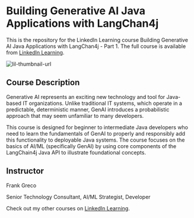 # Building Generative AI Java Applications with LangChan4j
This is the repository for the LinkedIn Learning course Building Generative AI Java Applications with LangChan4j - Part 1. The full course is available from [LinkedIn Learning][lil-course-url].

![lil-thumbnail-url]

## Course Description

<p>Generative AI represents an exciting new technology and tool for Java-based IT organizations. Unlike traditional IT systems, which operate in a predictable, deterministic manner, GenAI introduces a probabilistic approach that may seem unfamiliar to many developers. 
</p><p>
This course is designed for beginner to intermediate Java developers who need to learn the fundamentals of GenAI to properly and responsibly add this functionality to deployable Java systems. The course focuses on the basics of AI/ML (specifically GenAI) by using core components of the LangChain4j Java API to illustrate foundational concepts.
</p>

## Instructor

Frank Greco

Senior Technology Consultant, AI/ML Strategist, Developer

                            

Check out my other courses on [LinkedIn Learning](https://www.linkedin.com/learning/instructors/frank-greco?u=104).


[0]: # (Replace these placeholder URLs with actual course URLs)

[lil-course-url]: https://www.linkedin.com/learning/
[lil-thumbnail-url]: https://media.licdn.com/dms/image/v2/D560DAQHegX2qvKf9mg/learning-public-crop_675_1200/B56ZeojFKOHQAY-/0/1750879458700?e=2147483647&v=beta&t=UBF90pRgMt6mWZi1r-QynIjaeeTgr7ZXlt_TO1bRlxY


